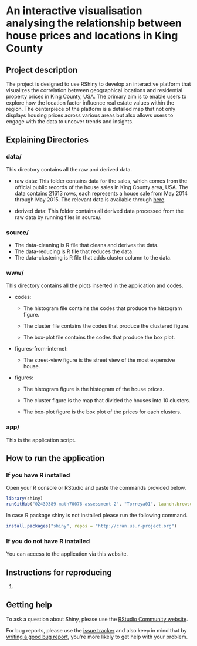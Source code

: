 # An interactive visualisation analysing the relationship between house prices and locations in King County

## Project description

The project is designed to use RShiny to develop an interactive platform that visualizes the correlation between geographical locations and residential property prices in King County, USA. The primary aim is to enable users to explore how the location factor influence real estate values within the region. The centerpiece of the platform is a detailed map that not only displays housing prices across various areas but also allows users to engage with the data to uncover trends and insights.

## Explaining Directories

### data/

This directory contains all the raw and derived data.

-   raw data: This folder contains data for the sales, which comes from the official public records of the house sales in King County area, USA. The data contains 21613 rows, each represents a house sale from May 2014 through May 2015. The relevant data is available through [here](https://www.kaggle.com/harlfoxem/housesalesprediction).

-   derived data: This folder contains all derived data processed from the raw data by running files in source/.

### source/

-   The data-cleaning is R file that cleans and derives the data.
-   The data-reducing is R file that reduces the data.
-   The data-clustering is R file that adds cluster column to the data.

### www/

This directory contains all the plots inserted in the application and codes.

-   codes:

    -   The histogram file contains the codes that produce the histogram figure.

    -   The cluster file contains the codes that produce the clustered figure.

    -   The box-plot file contains the codes that produce the box plot.

-   figures-from-internet:

    -   The street-view figure is the street view of the most expensive house.

-   figures:

    -   The histogram figure is the histogram of the house prices.

    -   The cluster figure is the map that divided the houses into 10 clusters.

    -   The box-plot figure is the box plot of the prices for each clusters.

### app/

This is the application script.

## How to run the application

### If you have R installed

Open your R console or RStudio and paste the commands provided below.

``` r
library(shiny)
runGitHub("02439389-math70076-assessment-2", "Torreya01", launch.browser = TRUE)
```

In case R package shiny is not installed please run the following command.

``` r
install.packages("shiny", repos = "http://cran.us.r-project.org")
```

### If you do not have R installed

You can access to the application via this website.

## Instructions for reproducing

1.  

## Getting help

To ask a question about Shiny, please use the [RStudio Community website](https://forum.posit.co/new-topic?category=shiny&tags=shiny).

For bug reports, please use the [issue tracker](https://github.com/rstudio/shiny/issues) and also keep in mind that by [writing a good bug report](https://github.com/rstudio/shiny/wiki/Writing-Good-Bug-Reports), you're more likely to get help with your problem.
